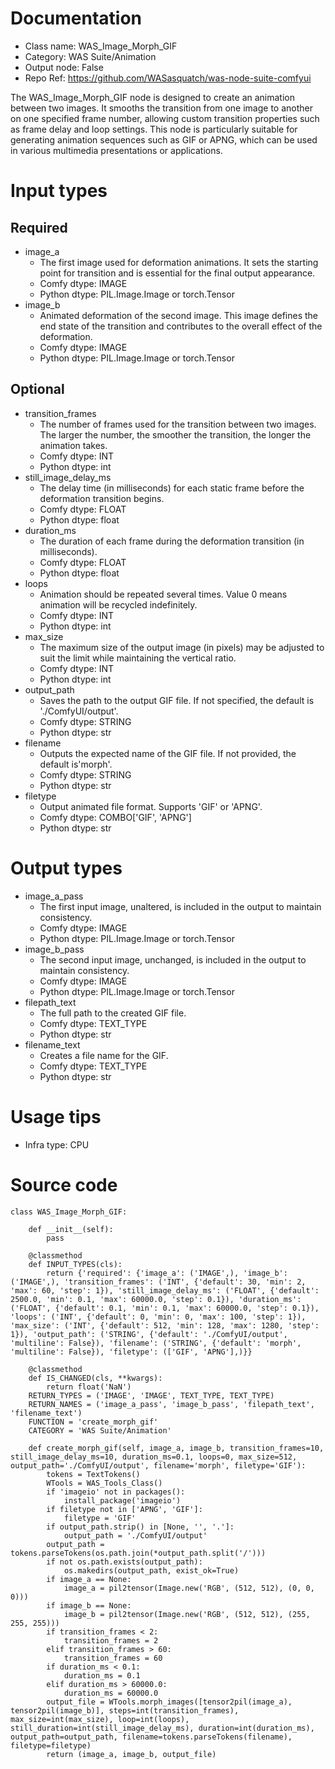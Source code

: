 # Documentation
- Class name: WAS_Image_Morph_GIF
- Category: WAS Suite/Animation
- Output node: False
- Repo Ref: https://github.com/WASasquatch/was-node-suite-comfyui

The WAS_Image_Morph_GIF node is designed to create an animation between two images. It smooths the transition from one image to another on one specified frame number, allowing custom transition properties such as frame delay and loop settings. This node is particularly suitable for generating animation sequences such as GIF or APNG, which can be used in various multimedia presentations or applications.

# Input types
## Required
- image_a
    - The first image used for deformation animations. It sets the starting point for transition and is essential for the final output appearance.
    - Comfy dtype: IMAGE
    - Python dtype: PIL.Image.Image or torch.Tensor
- image_b
    - Animated deformation of the second image. This image defines the end state of the transition and contributes to the overall effect of the deformation.
    - Comfy dtype: IMAGE
    - Python dtype: PIL.Image.Image or torch.Tensor
## Optional
- transition_frames
    - The number of frames used for the transition between two images. The larger the number, the smoother the transition, the longer the animation takes.
    - Comfy dtype: INT
    - Python dtype: int
- still_image_delay_ms
    - The delay time (in milliseconds) for each static frame before the deformation transition begins.
    - Comfy dtype: FLOAT
    - Python dtype: float
- duration_ms
    - The duration of each frame during the deformation transition (in milliseconds).
    - Comfy dtype: FLOAT
    - Python dtype: float
- loops
    - Animation should be repeated several times. Value 0 means animation will be recycled indefinitely.
    - Comfy dtype: INT
    - Python dtype: int
- max_size
    - The maximum size of the output image (in pixels) may be adjusted to suit the limit while maintaining the vertical ratio.
    - Comfy dtype: INT
    - Python dtype: int
- output_path
    - Saves the path to the output GIF file. If not specified, the default is './ComfyUI/output'.
    - Comfy dtype: STRING
    - Python dtype: str
- filename
    - Outputs the expected name of the GIF file. If not provided, the default is'morph'.
    - Comfy dtype: STRING
    - Python dtype: str
- filetype
    - Output animated file format. Supports 'GIF' or 'APNG'.
    - Comfy dtype: COMBO['GIF', 'APNG']
    - Python dtype: str

# Output types
- image_a_pass
    - The first input image, unaltered, is included in the output to maintain consistency.
    - Comfy dtype: IMAGE
    - Python dtype: PIL.Image.Image or torch.Tensor
- image_b_pass
    - The second input image, unchanged, is included in the output to maintain consistency.
    - Comfy dtype: IMAGE
    - Python dtype: PIL.Image.Image or torch.Tensor
- filepath_text
    - The full path to the created GIF file.
    - Comfy dtype: TEXT_TYPE
    - Python dtype: str
- filename_text
    - Creates a file name for the GIF.
    - Comfy dtype: TEXT_TYPE
    - Python dtype: str

# Usage tips
- Infra type: CPU

# Source code
```
class WAS_Image_Morph_GIF:

    def __init__(self):
        pass

    @classmethod
    def INPUT_TYPES(cls):
        return {'required': {'image_a': ('IMAGE',), 'image_b': ('IMAGE',), 'transition_frames': ('INT', {'default': 30, 'min': 2, 'max': 60, 'step': 1}), 'still_image_delay_ms': ('FLOAT', {'default': 2500.0, 'min': 0.1, 'max': 60000.0, 'step': 0.1}), 'duration_ms': ('FLOAT', {'default': 0.1, 'min': 0.1, 'max': 60000.0, 'step': 0.1}), 'loops': ('INT', {'default': 0, 'min': 0, 'max': 100, 'step': 1}), 'max_size': ('INT', {'default': 512, 'min': 128, 'max': 1280, 'step': 1}), 'output_path': ('STRING', {'default': './ComfyUI/output', 'multiline': False}), 'filename': ('STRING', {'default': 'morph', 'multiline': False}), 'filetype': (['GIF', 'APNG'],)}}

    @classmethod
    def IS_CHANGED(cls, **kwargs):
        return float('NaN')
    RETURN_TYPES = ('IMAGE', 'IMAGE', TEXT_TYPE, TEXT_TYPE)
    RETURN_NAMES = ('image_a_pass', 'image_b_pass', 'filepath_text', 'filename_text')
    FUNCTION = 'create_morph_gif'
    CATEGORY = 'WAS Suite/Animation'

    def create_morph_gif(self, image_a, image_b, transition_frames=10, still_image_delay_ms=10, duration_ms=0.1, loops=0, max_size=512, output_path='./ComfyUI/output', filename='morph', filetype='GIF'):
        tokens = TextTokens()
        WTools = WAS_Tools_Class()
        if 'imageio' not in packages():
            install_package('imageio')
        if filetype not in ['APNG', 'GIF']:
            filetype = 'GIF'
        if output_path.strip() in [None, '', '.']:
            output_path = './ComfyUI/output'
        output_path = tokens.parseTokens(os.path.join(*output_path.split('/')))
        if not os.path.exists(output_path):
            os.makedirs(output_path, exist_ok=True)
        if image_a == None:
            image_a = pil2tensor(Image.new('RGB', (512, 512), (0, 0, 0)))
        if image_b == None:
            image_b = pil2tensor(Image.new('RGB', (512, 512), (255, 255, 255)))
        if transition_frames < 2:
            transition_frames = 2
        elif transition_frames > 60:
            transition_frames = 60
        if duration_ms < 0.1:
            duration_ms = 0.1
        elif duration_ms > 60000.0:
            duration_ms = 60000.0
        output_file = WTools.morph_images([tensor2pil(image_a), tensor2pil(image_b)], steps=int(transition_frames), max_size=int(max_size), loop=int(loops), still_duration=int(still_image_delay_ms), duration=int(duration_ms), output_path=output_path, filename=tokens.parseTokens(filename), filetype=filetype)
        return (image_a, image_b, output_file)
```
